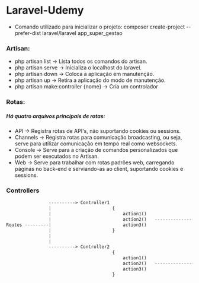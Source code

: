 # Laravel-Udemy

- Comando utilizado para inicializar o projeto: composer create-project --prefer-dist laravel/laravel app_super_gestao

### Artisan:
* php artisan list                      -> Lista todos os comandos do artisan.
* php artisan serve                     -> Inicializa o localhost do laravel.
* php artisan down                      -> Coloca a aplicação em manutenção.
* php artisan up                        -> Retira a aplicação do modo de manutenção.
* php artisan make:controller {nome}    -> Cria um controlador

### Rotas:

##### Há quatro arquivos principais de rotas:

* API       -> Registra rotas de API's, não suportando cookies ou sessions.
* Channels  -> Registra rotas para comunicação broadcasting, ou seja, serve para utilizar comunicação em tempo real como websockets.
* Console   -> Serve para a criação de comandos personalizados que podem ser executados no Artisan.
* Web       -> Serve para trabalhar com rotas padrões web, carregando páginas no back-end e serviando-as ao client, suportando cookies e sessions.

### Controllers
~~~php
                ----------> Controller1 
                |                       {
                |                           action1()   
                |                           action2()   ----------------
Routes ---------|                           action3()                   |
                |                       }                               |
                |                                                       |
                |                                                       |------------> Views
                ----------> Controller2                                 |
                                        {                               |
                                            action1()                   |
                                            action2()   -----------------
                                            action3()
                                        }
~~~

